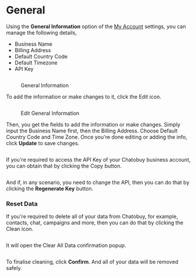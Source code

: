 # General

Using the **General Information** option of the [My Account](https://github.com/rampwin/rampwin-gitbook-docs/blob/main/broken-reference/README.md) settings, you can manage the following details,

* Business Name
* Billing Address
* Default Country Code
* Default Timezone
* API Key

<figure><img src="https://files.gitbook.com/v0/b/gitbook-x-prod.appspot.com/o/spaces%2FhElFPtMZjXYjDDMBT5q2%2Fuploads%2F3aF7rp35b5zepF0GUbE0%2FGeneral%20Information%20block.png?alt=media&#x26;token=f98766f7-1f1c-47db-9dbb-8422e8737214" alt=""><figcaption><p>General Information</p></figcaption></figure>

To add the information or make changes to it, click the Edit icon.

<figure><img src="https://files.gitbook.com/v0/b/gitbook-x-prod.appspot.com/o/spaces%2FhElFPtMZjXYjDDMBT5q2%2Fuploads%2FdfNhLunaPmP3y3P7L1ml%2FEdit%20General%20Information.png?alt=media&#x26;token=5ffa6643-67e5-4249-b0f5-2fa34fd67ae2" alt=""><figcaption><p>Edit General Information</p></figcaption></figure>

Then, you get the fields to add the information or make changes. Simply input the Business Name first, then the Billing Address. Choose Default Country Code and Time Zone. Once you're done editing or adding the info, click **Update** to save changes.

<figure><img src="https://files.gitbook.com/v0/b/gitbook-x-prod.appspot.com/o/spaces%2FhElFPtMZjXYjDDMBT5q2%2Fuploads%2FZI1SY7Ke1hna3bwCX0TR%2FUpdate%20General%20Information.png?alt=media&#x26;token=e9051acc-1658-449b-8404-c0c8d3afdb92" alt=""><figcaption></figcaption></figure>

If you're required to access the API Key of your Chatobuy business account, you can obtain that by clicking the Copy button.

<figure><img src="https://files.gitbook.com/v0/b/gitbook-x-prod.appspot.com/o/spaces%2FhElFPtMZjXYjDDMBT5q2%2Fuploads%2FcrLxP2wsepFmF6WUFhqa%2FGeneral%20Info%20API%20Key.png?alt=media&#x26;token=cfd1f787-25fd-420a-a543-b83b200eff58" alt=""><figcaption></figcaption></figure>

And if, in any scenario, you need to change the API, then you can do that by clicking the **Regenerate Key** button.

### Reset Data

If you're required to delete all of your data from Chatobuy, for example, contacts, chat, campaigns and more, then you can do that by clicking the Clean icon.

<figure><img src="https://files.gitbook.com/v0/b/gitbook-x-prod.appspot.com/o/spaces%2FhElFPtMZjXYjDDMBT5q2%2Fuploads%2FsNA30MJr10smC0bDiVr2%2FCleaning%20RUM%20Work%20Data.png?alt=media&#x26;token=349ad9d3-db4b-417b-a8c6-d27bfff6bfda" alt=""><figcaption></figcaption></figure>

It will open the Clear All Data confirmation popup.

<figure><img src="https://files.gitbook.com/v0/b/gitbook-x-prod.appspot.com/o/spaces%2FhElFPtMZjXYjDDMBT5q2%2Fuploads%2FT0E7NHtlPMA2EXvfSU7U%2FConfirm%20Data%20Cleaning.png?alt=media&#x26;token=8a5829f3-32ff-42c7-8a48-d6b1472386a7" alt=""><figcaption></figcaption></figure>

To finalise cleaning, click **Confirm**. And all of your data will be removed safely.
